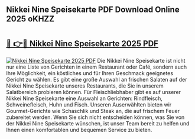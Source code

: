 ## Nikkei Nine Speisekarte PDF Download Online 2025 oKHZZ

# <h2><a href="http://gcc07au.nevu.top/?p=Nikkei+Nine+Speisekarte">🔗 👉🔴 Nikkei Nine Speisekarte 2025 PDF</a></h2>

[![Nikkei Nine Speisekarte 2025 PDF](https://i.imgur.com/dBaPXMq.png)](http://gcc07au.nevu.top/?p=Nikkei+Nine+Speisekarte)
Die Nikkei Nine Speisekarte ist nicht nur eine Liste von Gerichten in einem Restaurant oder Café, sondern auch Ihre Möglichkeit, ein köstliches und für Ihren Geschmack geeignetes Gericht zu wählen. Es gibt eine große Auswahl an frischen Salaten auf der Nikkei Nine Speisekarte unseres Restaurants, die Sie in unserem Salatbereich probieren können. Für Fleischliebhaber gibt es auf unserer Nikkei Nine Speisekarte eine Auswahl an Gerichten: Rindfleisch, Schweinefleisch, Huhn und Fisch. Unseren Auserwählten bieten wir Gourmet-Gerichte wie Schaschlik und Steak an, die auf frischem Feuer zubereitet werden. Wenn Sie sich nicht entscheiden können, was Sie von der Nikkei Nine Speisekarte wünschen, ist unser Team bereit zu helfen und Ihnen einen komfortablen und bequemen Service zu bieten.

